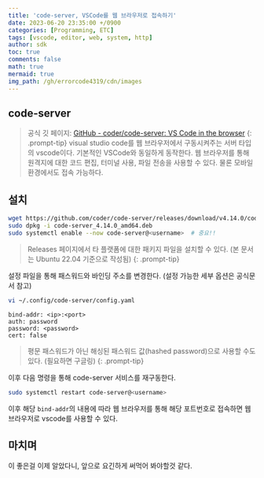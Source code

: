 ```yaml
---
title: 'code-server, VSCode를 웹 브라우저로 접속하기'
date: 2023-06-20 23:35:00 +/0900
categories: [Programming, ETC]
tags: [vscode, editor, web, system, http]
author: sdk
toc: true
comments: false 
math: true 
mermaid: true 
img_path: /gh/errorcode4319/cdn/images
---
```




## code-server
>공식 깃 페이지: [GitHub - coder/code-server: VS Code in the browser](https://github.com/coder/code-server)
{: .prompt-tip}
visual studio code를 웹 브라우저에서 구동시켜주는 서버 타입의 vscode이다. 기본적인 VSCode와 동일하게 동작한다. 웹 브라우저를 통해  원격지에 대한 코드 편집, 터미널 사용, 파일 전송을 사용할 수 있다. 물론 모바일 환경에서도 접속 가능하다.

## 설치
``` sh
wget https://github.com/coder/code-server/releases/download/v4.14.0/code-server_4.14.0_amd64.deb
sudo dpkg -i code-server_4.14.0_amd64.deb
sudo systemctl enable --now code-server@<username>  # 중요!!
```
>Releases 페이지에서 타 플랫폼에 대한 패키지 파일을 설치할 수 있다. (본 문서는 Ubuntu 22.04 기준으로 작성됨)
{: .prompt-tip}


설정 파일을 통해 패스워드와 바인딩 주소를 변경한다. (설정 가능한 세부 옵션은 공식문서 참고)
``` sh
vi ~/.config/code-server/config.yaml
```
```
bind-addr: <ip>:<port>
auth: password
password: <password>
cert: false
```
>평문 패스워드가 아닌 해싱된 패스워드 값(hashed password)으로 사용할 수도 있다. (필요하면 구글링)
{: .prompt-tip}

이후 다음 명령을 통해 code-server 서비스를 재구동한다.
``` sh
sudo systemctl restart code-server@<username>
```

이후 해당 `bind-addr`의 내용에 따라 웹 브라우저를 통해 해당 포트번호로 접속하면 웹 브라우저로 vscode를 사용할 수 있다.

## 마치며
이 좋은걸 이제 알았다니, 앞으로 요긴하게 써먹어 봐야할것 같다.